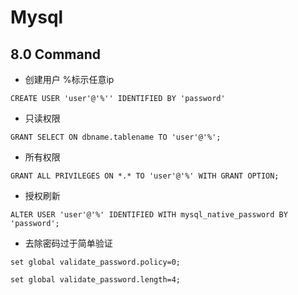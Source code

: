 # Mysql

## 8.0 Command

+ 创建用户 %标示任意ip 

`CREATE USER 'user'@'%'' IDENTIFIED BY 'password'`  
+ 只读权限 

`GRANT SELECT ON dbname.tablename TO 'user'@'%';`
+ 所有权限 

`GRANT ALL PRIVILEGES ON *.* TO 'user'@'%' WITH GRANT OPTION;`
+ 授权刷新 

`ALTER USER 'user'@'%' IDENTIFIED WITH mysql_native_password BY 'password';`

+ 去除密码过于简单验证 

```
set global validate_password.policy=0;

set global validate_password.length=4;
```

